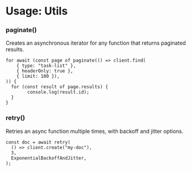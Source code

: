 # Usage: Utils

### paginate()

Creates an asynchronous iterator for any function that returns paginated results.

```tsx
for await (const page of paginate(() => client.find(
    { type: "task-list" },
    { headerOnly: true },
    { limit: 100 }),
)) {
  for (const result of page.results) {
		console.log(result.id);
  }
}
```

### retry()

Retries an async function multiple times, with backoff and jitter options.

```tsx
const doc = await retry(
  () => client.create("my-doc"),
  3,
  ExponentialBackoffAndJitter,
);
```